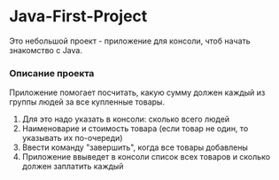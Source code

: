 # Java-First-Project

Это небольшой проект - приложение для консоли, чтоб начать знакомство с Java.

### Описание проекта
Приложение помогает посчитать, какую сумму должен каждый из группы людей за все купленные товары.
1. Для это надо указать в консоли: сколько всего людей
2. Наименоварие и стоимость товара (если товар не один, то указывать их по-очереди)
3. Ввести команду "завершить", когда все товары добавлены
4. Приложение ввыведет в консоли список всех товаров и сколько должен заплатить каждый
